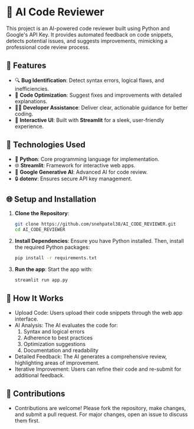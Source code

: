 # 🤖 AI Code Reviewer

This project is an AI-powered code reviewer built using Python and Google's API Key. It provides automated feedback on code snippets, detects potential issues, and suggests improvements, mimicking a professional code review process.

## 🔧 Features
- 🔍 **Bug Identification**: Detect syntax errors, logical flaws, and inefficiencies.  
- 🔧 **Code Optimization**: Suggest fixes and improvements with detailed explanations.  
- 🧑‍🏫 **Developer Assistance**: Deliver clear, actionable guidance for better coding.  
- 🎨 **Interactive UI**: Built with **Streamlit** for a sleek, user-friendly experience.
## 🧠 Technologies Used
- 🐍 **Python**: Core programming language for implementation.  
- 🌐 **Streamlit**: Framework for interactive web apps.  
- 🤖 **Google Generative AI**: Advanced AI for code review.  
- 🔒 **dotenv**: Ensures secure API key management.
## 🌐 Setup and Installation

1. **Clone the Repository**:
   ```bash
   git clone https://github.com/snehpatel38/AI_CODE_REVIEWER.git
   cd AI_CODE_REVIEWER

2. **Install Dependencies**:
   Ensure you have Python installed. Then, install the required Python packages:
    ```bash
   pip install -r requirements.txt
    
3. **Run the app**:
   Start the app with:
   ```bash
   streamlit run app.py

## 🚀 How It Works
- Upload Code: Users upload their code snippets through the web app interface.
- AI Analysis: The AI evaluates the code for:
  1. Syntax and logical errors
  2. Adherence to best practices
  3. Optimization suggestions
  4. Documentation and readability
- Detailed Feedback: The AI generates a comprehensive review, highlighting areas of improvement.
- Iterative Improvement: Users can refine their code and re-submit for additional feedback.


## 🌟 Contributions
- Contributions are welcome! Please fork the repository, make changes, and submit a pull request. For major changes, open an issue to discuss them first.
